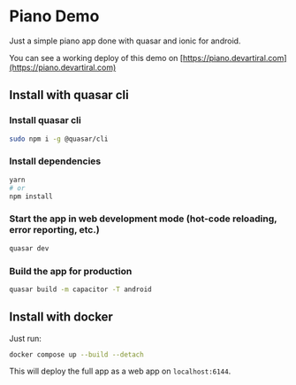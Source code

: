 # Piano Demo
Just a simple piano app done with quasar and ionic for android.

You can see a working deploy of this demo on [https://piano.devartiral.com](https://piano.devartiral.com)

## Install with quasar cli

### Install quasar cli
```bash
sudo npm i -g @quasar/cli
```

### Install dependencies
```bash
yarn
# or
npm install
```

### Start the app in web development mode (hot-code reloading, error reporting, etc.)
```bash
quasar dev
```

### Build the app for production
```bash
quasar build -m capacitor -T android
```

## Install with docker
Just run:
```bash
docker compose up --build --detach
```

This will deploy the full app as a web app on `localhost:6144`.
